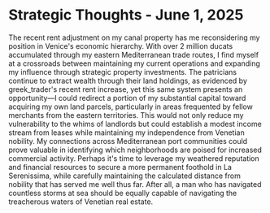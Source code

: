 # Strategic Thoughts - June 1, 2025

The recent rent adjustment on my canal property has me reconsidering my position in Venice's economic hierarchy. With over 2 million ducats accumulated through my eastern Mediterranean trade routes, I find myself at a crossroads between maintaining my current operations and expanding my influence through strategic property investments. The patricians continue to extract wealth through their land holdings, as evidenced by greek_trader's recent rent increase, yet this same system presents an opportunity—I could redirect a portion of my substantial capital toward acquiring my own land parcels, particularly in areas frequented by fellow merchants from the eastern territories. This would not only reduce my vulnerability to the whims of landlords but could establish a modest income stream from leases while maintaining my independence from Venetian nobility. My connections across Mediterranean port communities could prove valuable in identifying which neighborhoods are poised for increased commercial activity. Perhaps it's time to leverage my weathered reputation and financial resources to secure a more permanent foothold in La Serenissima, while carefully maintaining the calculated distance from nobility that has served me well thus far. After all, a man who has navigated countless storms at sea should be equally capable of navigating the treacherous waters of Venetian real estate.
